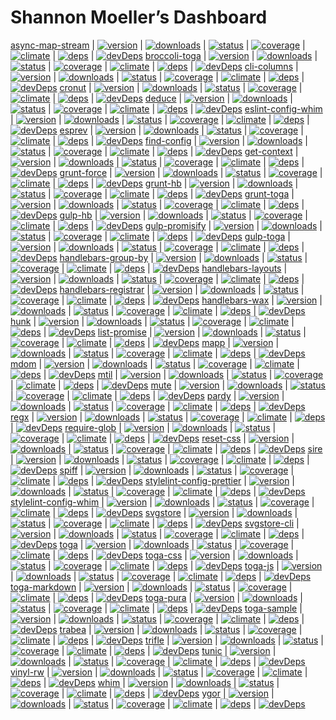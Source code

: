 ---
---

# Shannon Moeller’s Dashboard

[async-map-stream](https://github.com/shannonmoeller/async-map-stream) | [![version](https://img.shields.io/npm/v/async-map-stream.svg?style=flat-square)](https://npmjs.org/package/async-map-stream) | [![downloads](https://img.shields.io/npm/dm/async-map-stream.svg?style=flat-square)](https://npmjs.org/package/async-map-stream) | [![status](https://img.shields.io/travis/shannonmoeller/async-map-stream.svg?style=flat-square)](https://travis-ci.org/shannonmoeller/async-map-stream) | [![coverage](https://img.shields.io/coveralls/shannonmoeller/async-map-stream/master.svg?style=flat-square)](https://coveralls.io/r/shannonmoeller/async-map-stream) | [![climate](https://img.shields.io/codeclimate/github/shannonmoeller/async-map-stream.svg?style=flat-square)](https://codeclimate.com/github/shannonmoeller/async-map-stream) | [![deps](https://img.shields.io/david/shannonmoeller/async-map-stream.svg?style=flat-square)](https://david-dm.org/shannonmoeller/async-map-stream) | [![devDeps](https://img.shields.io/david/dev/shannonmoeller/async-map-stream.svg?style=flat-square)](https://david-dm.org/shannonmoeller/async-map-stream)
[broccoli-toga](https://github.com/togajs/broccoli-toga) | [![version](https://img.shields.io/npm/v/broccoli-toga.svg?style=flat-square)](https://npmjs.org/package/broccoli-toga) | [![downloads](https://img.shields.io/npm/dm/broccoli-toga.svg?style=flat-square)](https://npmjs.org/package/broccoli-toga) | [![status](https://img.shields.io/travis/togajs/broccoli-toga.svg?style=flat-square)](https://travis-ci.org/togajs/broccoli-toga) | [![coverage](https://img.shields.io/coveralls/togajs/broccoli-toga/master.svg?style=flat-square)](https://coveralls.io/r/togajs/broccoli-toga) | [![climate](https://img.shields.io/codeclimate/github/togajs/broccoli-toga.svg?style=flat-square)](https://codeclimate.com/github/togajs/broccoli-toga) | [![deps](https://img.shields.io/david/togajs/broccoli-toga.svg?style=flat-square)](https://david-dm.org/togajs/broccoli-toga) | [![devDeps](https://img.shields.io/david/dev/togajs/broccoli-toga.svg?style=flat-square)](https://david-dm.org/togajs/broccoli-toga)
[cli-columns](https://github.com/shannonmoeller/cli-columns) | [![version](https://img.shields.io/npm/v/cli-columns.svg?style=flat-square)](https://npmjs.org/package/cli-columns) | [![downloads](https://img.shields.io/npm/dm/cli-columns.svg?style=flat-square)](https://npmjs.org/package/cli-columns) | [![status](https://img.shields.io/travis/shannonmoeller/cli-columns.svg?style=flat-square)](https://travis-ci.org/shannonmoeller/cli-columns) | [![coverage](https://img.shields.io/coveralls/shannonmoeller/cli-columns/master.svg?style=flat-square)](https://coveralls.io/r/shannonmoeller/cli-columns) | [![climate](https://img.shields.io/codeclimate/github/shannonmoeller/cli-columns.svg?style=flat-square)](https://codeclimate.com/github/shannonmoeller/cli-columns) | [![deps](https://img.shields.io/david/shannonmoeller/cli-columns.svg?style=flat-square)](https://david-dm.org/shannonmoeller/cli-columns) | [![devDeps](https://img.shields.io/david/dev/shannonmoeller/cli-columns.svg?style=flat-square)](https://david-dm.org/shannonmoeller/cli-columns)
[cronut](https://github.com/shannonmoeller/cronut) | [![version](https://img.shields.io/npm/v/cronut.svg?style=flat-square)](https://npmjs.org/package/cronut) | [![downloads](https://img.shields.io/npm/dm/cronut.svg?style=flat-square)](https://npmjs.org/package/cronut) | [![status](https://img.shields.io/travis/shannonmoeller/cronut.svg?style=flat-square)](https://travis-ci.org/shannonmoeller/cronut) | [![coverage](https://img.shields.io/coveralls/shannonmoeller/cronut/master.svg?style=flat-square)](https://coveralls.io/r/shannonmoeller/cronut) | [![climate](https://img.shields.io/codeclimate/github/shannonmoeller/cronut.svg?style=flat-square)](https://codeclimate.com/github/shannonmoeller/cronut) | [![deps](https://img.shields.io/david/shannonmoeller/cronut.svg?style=flat-square)](https://david-dm.org/shannonmoeller/cronut) | [![devDeps](https://img.shields.io/david/dev/shannonmoeller/cronut.svg?style=flat-square)](https://david-dm.org/shannonmoeller/cronut)
[deduce](https://github.com/shannonmoeller/deduce) | [![version](https://img.shields.io/npm/v/deduce.svg?style=flat-square)](https://npmjs.org/package/deduce) | [![downloads](https://img.shields.io/npm/dm/deduce.svg?style=flat-square)](https://npmjs.org/package/deduce) | [![status](https://img.shields.io/travis/shannonmoeller/deduce.svg?style=flat-square)](https://travis-ci.org/shannonmoeller/deduce) | [![coverage](https://img.shields.io/coveralls/shannonmoeller/deduce/master.svg?style=flat-square)](https://coveralls.io/r/shannonmoeller/deduce) | [![climate](https://img.shields.io/codeclimate/github/shannonmoeller/deduce.svg?style=flat-square)](https://codeclimate.com/github/shannonmoeller/deduce) | [![deps](https://img.shields.io/david/shannonmoeller/deduce.svg?style=flat-square)](https://david-dm.org/shannonmoeller/deduce) | [![devDeps](https://img.shields.io/david/dev/shannonmoeller/deduce.svg?style=flat-square)](https://david-dm.org/shannonmoeller/deduce)
[eslint-config-whim](https://github.com/shannonmoeller/eslint-config-whim) | [![version](https://img.shields.io/npm/v/eslint-config-whim.svg?style=flat-square)](https://npmjs.org/package/eslint-config-whim) | [![downloads](https://img.shields.io/npm/dm/eslint-config-whim.svg?style=flat-square)](https://npmjs.org/package/eslint-config-whim) | [![status](https://img.shields.io/travis/shannonmoeller/eslint-config-whim.svg?style=flat-square)](https://travis-ci.org/shannonmoeller/eslint-config-whim) | [![coverage](https://img.shields.io/coveralls/shannonmoeller/eslint-config-whim/master.svg?style=flat-square)](https://coveralls.io/r/shannonmoeller/eslint-config-whim) | [![climate](https://img.shields.io/codeclimate/github/shannonmoeller/eslint-config-whim.svg?style=flat-square)](https://codeclimate.com/github/shannonmoeller/eslint-config-whim) | [![deps](https://img.shields.io/david/shannonmoeller/eslint-config-whim.svg?style=flat-square)](https://david-dm.org/shannonmoeller/eslint-config-whim) | [![devDeps](https://img.shields.io/david/dev/shannonmoeller/eslint-config-whim.svg?style=flat-square)](https://david-dm.org/shannonmoeller/eslint-config-whim)
[esprev](https://github.com/shannonmoeller/esprev) | [![version](https://img.shields.io/npm/v/esprev.svg?style=flat-square)](https://npmjs.org/package/esprev) | [![downloads](https://img.shields.io/npm/dm/esprev.svg?style=flat-square)](https://npmjs.org/package/esprev) | [![status](https://img.shields.io/travis/shannonmoeller/esprev.svg?style=flat-square)](https://travis-ci.org/shannonmoeller/esprev) | [![coverage](https://img.shields.io/coveralls/shannonmoeller/esprev/master.svg?style=flat-square)](https://coveralls.io/r/shannonmoeller/esprev) | [![climate](https://img.shields.io/codeclimate/github/shannonmoeller/esprev.svg?style=flat-square)](https://codeclimate.com/github/shannonmoeller/esprev) | [![deps](https://img.shields.io/david/shannonmoeller/esprev.svg?style=flat-square)](https://david-dm.org/shannonmoeller/esprev) | [![devDeps](https://img.shields.io/david/dev/shannonmoeller/esprev.svg?style=flat-square)](https://david-dm.org/shannonmoeller/esprev)
[find-config](https://github.com/shannonmoeller/find-config) | [![version](https://img.shields.io/npm/v/find-config.svg?style=flat-square)](https://npmjs.org/package/find-config) | [![downloads](https://img.shields.io/npm/dm/find-config.svg?style=flat-square)](https://npmjs.org/package/find-config) | [![status](https://img.shields.io/travis/shannonmoeller/find-config.svg?style=flat-square)](https://travis-ci.org/shannonmoeller/find-config) | [![coverage](https://img.shields.io/coveralls/shannonmoeller/find-config/master.svg?style=flat-square)](https://coveralls.io/r/shannonmoeller/find-config) | [![climate](https://img.shields.io/codeclimate/github/shannonmoeller/find-config.svg?style=flat-square)](https://codeclimate.com/github/shannonmoeller/find-config) | [![deps](https://img.shields.io/david/shannonmoeller/find-config.svg?style=flat-square)](https://david-dm.org/shannonmoeller/find-config) | [![devDeps](https://img.shields.io/david/dev/shannonmoeller/find-config.svg?style=flat-square)](https://david-dm.org/shannonmoeller/find-config)
[get-context](https://github.com/shannonmoeller/get-context) | [![version](https://img.shields.io/npm/v/get-context.svg?style=flat-square)](https://npmjs.org/package/get-context) | [![downloads](https://img.shields.io/npm/dm/get-context.svg?style=flat-square)](https://npmjs.org/package/get-context) | [![status](https://img.shields.io/travis/shannonmoeller/get-context.svg?style=flat-square)](https://travis-ci.org/shannonmoeller/get-context) | [![coverage](https://img.shields.io/coveralls/shannonmoeller/get-context/master.svg?style=flat-square)](https://coveralls.io/r/shannonmoeller/get-context) | [![climate](https://img.shields.io/codeclimate/github/shannonmoeller/get-context.svg?style=flat-square)](https://codeclimate.com/github/shannonmoeller/get-context) | [![deps](https://img.shields.io/david/shannonmoeller/get-context.svg?style=flat-square)](https://david-dm.org/shannonmoeller/get-context) | [![devDeps](https://img.shields.io/david/dev/shannonmoeller/get-context.svg?style=flat-square)](https://david-dm.org/shannonmoeller/get-context)
[grunt-force](https://github.com/shannonmoeller/grunt-force) | [![version](https://img.shields.io/npm/v/grunt-force.svg?style=flat-square)](https://npmjs.org/package/grunt-force) | [![downloads](https://img.shields.io/npm/dm/grunt-force.svg?style=flat-square)](https://npmjs.org/package/grunt-force) | [![status](https://img.shields.io/travis/shannonmoeller/grunt-force.svg?style=flat-square)](https://travis-ci.org/shannonmoeller/grunt-force) | [![coverage](https://img.shields.io/coveralls/shannonmoeller/grunt-force/master.svg?style=flat-square)](https://coveralls.io/r/shannonmoeller/grunt-force) | [![climate](https://img.shields.io/codeclimate/github/shannonmoeller/grunt-force.svg?style=flat-square)](https://codeclimate.com/github/shannonmoeller/grunt-force) | [![deps](https://img.shields.io/david/shannonmoeller/grunt-force.svg?style=flat-square)](https://david-dm.org/shannonmoeller/grunt-force) | [![devDeps](https://img.shields.io/david/dev/shannonmoeller/grunt-force.svg?style=flat-square)](https://david-dm.org/shannonmoeller/grunt-force)
[grunt-hb](https://github.com/shannonmoeller/grunt-hb) | [![version](https://img.shields.io/npm/v/grunt-hb.svg?style=flat-square)](https://npmjs.org/package/grunt-hb) | [![downloads](https://img.shields.io/npm/dm/grunt-hb.svg?style=flat-square)](https://npmjs.org/package/grunt-hb) | [![status](https://img.shields.io/travis/shannonmoeller/grunt-hb.svg?style=flat-square)](https://travis-ci.org/shannonmoeller/grunt-hb) | [![coverage](https://img.shields.io/coveralls/shannonmoeller/grunt-hb/master.svg?style=flat-square)](https://coveralls.io/r/shannonmoeller/grunt-hb) | [![climate](https://img.shields.io/codeclimate/github/shannonmoeller/grunt-hb.svg?style=flat-square)](https://codeclimate.com/github/shannonmoeller/grunt-hb) | [![deps](https://img.shields.io/david/shannonmoeller/grunt-hb.svg?style=flat-square)](https://david-dm.org/shannonmoeller/grunt-hb) | [![devDeps](https://img.shields.io/david/dev/shannonmoeller/grunt-hb.svg?style=flat-square)](https://david-dm.org/shannonmoeller/grunt-hb)
[grunt-toga](https://github.com/togajs/grunt-toga) | [![version](https://img.shields.io/npm/v/grunt-toga.svg?style=flat-square)](https://npmjs.org/package/grunt-toga) | [![downloads](https://img.shields.io/npm/dm/grunt-toga.svg?style=flat-square)](https://npmjs.org/package/grunt-toga) | [![status](https://img.shields.io/travis/togajs/grunt-toga.svg?style=flat-square)](https://travis-ci.org/togajs/grunt-toga) | [![coverage](https://img.shields.io/coveralls/togajs/grunt-toga/master.svg?style=flat-square)](https://coveralls.io/r/togajs/grunt-toga) | [![climate](https://img.shields.io/codeclimate/github/togajs/grunt-toga.svg?style=flat-square)](https://codeclimate.com/github/togajs/grunt-toga) | [![deps](https://img.shields.io/david/togajs/grunt-toga.svg?style=flat-square)](https://david-dm.org/togajs/grunt-toga) | [![devDeps](https://img.shields.io/david/dev/togajs/grunt-toga.svg?style=flat-square)](https://david-dm.org/togajs/grunt-toga)
[gulp-hb](https://github.com/shannonmoeller/gulp-hb) | [![version](https://img.shields.io/npm/v/gulp-hb.svg?style=flat-square)](https://npmjs.org/package/gulp-hb) | [![downloads](https://img.shields.io/npm/dm/gulp-hb.svg?style=flat-square)](https://npmjs.org/package/gulp-hb) | [![status](https://img.shields.io/travis/shannonmoeller/gulp-hb.svg?style=flat-square)](https://travis-ci.org/shannonmoeller/gulp-hb) | [![coverage](https://img.shields.io/coveralls/shannonmoeller/gulp-hb/master.svg?style=flat-square)](https://coveralls.io/r/shannonmoeller/gulp-hb) | [![climate](https://img.shields.io/codeclimate/github/shannonmoeller/gulp-hb.svg?style=flat-square)](https://codeclimate.com/github/shannonmoeller/gulp-hb) | [![deps](https://img.shields.io/david/shannonmoeller/gulp-hb.svg?style=flat-square)](https://david-dm.org/shannonmoeller/gulp-hb) | [![devDeps](https://img.shields.io/david/dev/shannonmoeller/gulp-hb.svg?style=flat-square)](https://david-dm.org/shannonmoeller/gulp-hb)
[gulp-promisify](https://github.com/shannonmoeller/gulp-promisify) | [![version](https://img.shields.io/npm/v/gulp-promisify.svg?style=flat-square)](https://npmjs.org/package/gulp-promisify) | [![downloads](https://img.shields.io/npm/dm/gulp-promisify.svg?style=flat-square)](https://npmjs.org/package/gulp-promisify) | [![status](https://img.shields.io/travis/shannonmoeller/gulp-promisify.svg?style=flat-square)](https://travis-ci.org/shannonmoeller/gulp-promisify) | [![coverage](https://img.shields.io/coveralls/shannonmoeller/gulp-promisify/master.svg?style=flat-square)](https://coveralls.io/r/shannonmoeller/gulp-promisify) | [![climate](https://img.shields.io/codeclimate/github/shannonmoeller/gulp-promisify.svg?style=flat-square)](https://codeclimate.com/github/shannonmoeller/gulp-promisify) | [![deps](https://img.shields.io/david/shannonmoeller/gulp-promisify.svg?style=flat-square)](https://david-dm.org/shannonmoeller/gulp-promisify) | [![devDeps](https://img.shields.io/david/dev/shannonmoeller/gulp-promisify.svg?style=flat-square)](https://david-dm.org/shannonmoeller/gulp-promisify)
[gulp-toga](https://github.com/togajs/gulp-toga) | [![version](https://img.shields.io/npm/v/gulp-toga.svg?style=flat-square)](https://npmjs.org/package/gulp-toga) | [![downloads](https://img.shields.io/npm/dm/gulp-toga.svg?style=flat-square)](https://npmjs.org/package/gulp-toga) | [![status](https://img.shields.io/travis/togajs/gulp-toga.svg?style=flat-square)](https://travis-ci.org/togajs/gulp-toga) | [![coverage](https://img.shields.io/coveralls/togajs/gulp-toga/master.svg?style=flat-square)](https://coveralls.io/r/togajs/gulp-toga) | [![climate](https://img.shields.io/codeclimate/github/togajs/gulp-toga.svg?style=flat-square)](https://codeclimate.com/github/togajs/gulp-toga) | [![deps](https://img.shields.io/david/togajs/gulp-toga.svg?style=flat-square)](https://david-dm.org/togajs/gulp-toga) | [![devDeps](https://img.shields.io/david/dev/togajs/gulp-toga.svg?style=flat-square)](https://david-dm.org/togajs/gulp-toga)
[handlebars-group-by](https://github.com/shannonmoeller/handlebars-group-by) | [![version](https://img.shields.io/npm/v/handlebars-group-by.svg?style=flat-square)](https://npmjs.org/package/handlebars-group-by) | [![downloads](https://img.shields.io/npm/dm/handlebars-group-by.svg?style=flat-square)](https://npmjs.org/package/handlebars-group-by) | [![status](https://img.shields.io/travis/shannonmoeller/handlebars-group-by.svg?style=flat-square)](https://travis-ci.org/shannonmoeller/handlebars-group-by) | [![coverage](https://img.shields.io/coveralls/shannonmoeller/handlebars-group-by/master.svg?style=flat-square)](https://coveralls.io/r/shannonmoeller/handlebars-group-by) | [![climate](https://img.shields.io/codeclimate/github/shannonmoeller/handlebars-group-by.svg?style=flat-square)](https://codeclimate.com/github/shannonmoeller/handlebars-group-by) | [![deps](https://img.shields.io/david/shannonmoeller/handlebars-group-by.svg?style=flat-square)](https://david-dm.org/shannonmoeller/handlebars-group-by) | [![devDeps](https://img.shields.io/david/dev/shannonmoeller/handlebars-group-by.svg?style=flat-square)](https://david-dm.org/shannonmoeller/handlebars-group-by)
[handlebars-layouts](https://github.com/shannonmoeller/handlebars-layouts) | [![version](https://img.shields.io/npm/v/handlebars-layouts.svg?style=flat-square)](https://npmjs.org/package/handlebars-layouts) | [![downloads](https://img.shields.io/npm/dm/handlebars-layouts.svg?style=flat-square)](https://npmjs.org/package/handlebars-layouts) | [![status](https://img.shields.io/travis/shannonmoeller/handlebars-layouts.svg?style=flat-square)](https://travis-ci.org/shannonmoeller/handlebars-layouts) | [![coverage](https://img.shields.io/coveralls/shannonmoeller/handlebars-layouts/master.svg?style=flat-square)](https://coveralls.io/r/shannonmoeller/handlebars-layouts) | [![climate](https://img.shields.io/codeclimate/github/shannonmoeller/handlebars-layouts.svg?style=flat-square)](https://codeclimate.com/github/shannonmoeller/handlebars-layouts) | [![deps](https://img.shields.io/david/shannonmoeller/handlebars-layouts.svg?style=flat-square)](https://david-dm.org/shannonmoeller/handlebars-layouts) | [![devDeps](https://img.shields.io/david/dev/shannonmoeller/handlebars-layouts.svg?style=flat-square)](https://david-dm.org/shannonmoeller/handlebars-layouts)
[handlebars-registrar](https://github.com/shannonmoeller/handlebars-registrar) | [![version](https://img.shields.io/npm/v/handlebars-registrar.svg?style=flat-square)](https://npmjs.org/package/handlebars-registrar) | [![downloads](https://img.shields.io/npm/dm/handlebars-registrar.svg?style=flat-square)](https://npmjs.org/package/handlebars-registrar) | [![status](https://img.shields.io/travis/shannonmoeller/handlebars-registrar.svg?style=flat-square)](https://travis-ci.org/shannonmoeller/handlebars-registrar) | [![coverage](https://img.shields.io/coveralls/shannonmoeller/handlebars-registrar/master.svg?style=flat-square)](https://coveralls.io/r/shannonmoeller/handlebars-registrar) | [![climate](https://img.shields.io/codeclimate/github/shannonmoeller/handlebars-registrar.svg?style=flat-square)](https://codeclimate.com/github/shannonmoeller/handlebars-registrar) | [![deps](https://img.shields.io/david/shannonmoeller/handlebars-registrar.svg?style=flat-square)](https://david-dm.org/shannonmoeller/handlebars-registrar) | [![devDeps](https://img.shields.io/david/dev/shannonmoeller/handlebars-registrar.svg?style=flat-square)](https://david-dm.org/shannonmoeller/handlebars-registrar)
[handlebars-wax](https://github.com/shannonmoeller/handlebars-wax) | [![version](https://img.shields.io/npm/v/handlebars-wax.svg?style=flat-square)](https://npmjs.org/package/handlebars-wax) | [![downloads](https://img.shields.io/npm/dm/handlebars-wax.svg?style=flat-square)](https://npmjs.org/package/handlebars-wax) | [![status](https://img.shields.io/travis/shannonmoeller/handlebars-wax.svg?style=flat-square)](https://travis-ci.org/shannonmoeller/handlebars-wax) | [![coverage](https://img.shields.io/coveralls/shannonmoeller/handlebars-wax/master.svg?style=flat-square)](https://coveralls.io/r/shannonmoeller/handlebars-wax) | [![climate](https://img.shields.io/codeclimate/github/shannonmoeller/handlebars-wax.svg?style=flat-square)](https://codeclimate.com/github/shannonmoeller/handlebars-wax) | [![deps](https://img.shields.io/david/shannonmoeller/handlebars-wax.svg?style=flat-square)](https://david-dm.org/shannonmoeller/handlebars-wax) | [![devDeps](https://img.shields.io/david/dev/shannonmoeller/handlebars-wax.svg?style=flat-square)](https://david-dm.org/shannonmoeller/handlebars-wax)
[hunk](https://github.com/shannonmoeller/hunk) | [![version](https://img.shields.io/npm/v/hunk.svg?style=flat-square)](https://npmjs.org/package/hunk) | [![downloads](https://img.shields.io/npm/dm/hunk.svg?style=flat-square)](https://npmjs.org/package/hunk) | [![status](https://img.shields.io/travis/shannonmoeller/hunk.svg?style=flat-square)](https://travis-ci.org/shannonmoeller/hunk) | [![coverage](https://img.shields.io/coveralls/shannonmoeller/hunk/master.svg?style=flat-square)](https://coveralls.io/r/shannonmoeller/hunk) | [![climate](https://img.shields.io/codeclimate/github/shannonmoeller/hunk.svg?style=flat-square)](https://codeclimate.com/github/shannonmoeller/hunk) | [![deps](https://img.shields.io/david/shannonmoeller/hunk.svg?style=flat-square)](https://david-dm.org/shannonmoeller/hunk) | [![devDeps](https://img.shields.io/david/dev/shannonmoeller/hunk.svg?style=flat-square)](https://david-dm.org/shannonmoeller/hunk)
[list-promise](https://github.com/shannonmoeller/list-promise) | [![version](https://img.shields.io/npm/v/list-promise.svg?style=flat-square)](https://npmjs.org/package/list-promise) | [![downloads](https://img.shields.io/npm/dm/list-promise.svg?style=flat-square)](https://npmjs.org/package/list-promise) | [![status](https://img.shields.io/travis/shannonmoeller/list-promise.svg?style=flat-square)](https://travis-ci.org/shannonmoeller/list-promise) | [![coverage](https://img.shields.io/coveralls/shannonmoeller/list-promise/master.svg?style=flat-square)](https://coveralls.io/r/shannonmoeller/list-promise) | [![climate](https://img.shields.io/codeclimate/github/shannonmoeller/list-promise.svg?style=flat-square)](https://codeclimate.com/github/shannonmoeller/list-promise) | [![deps](https://img.shields.io/david/shannonmoeller/list-promise.svg?style=flat-square)](https://david-dm.org/shannonmoeller/list-promise) | [![devDeps](https://img.shields.io/david/dev/shannonmoeller/list-promise.svg?style=flat-square)](https://david-dm.org/shannonmoeller/list-promise)
[mapp](https://github.com/militiajs/mapp) | [![version](https://img.shields.io/npm/v/mapp.svg?style=flat-square)](https://npmjs.org/package/mapp) | [![downloads](https://img.shields.io/npm/dm/mapp.svg?style=flat-square)](https://npmjs.org/package/mapp) | [![status](https://img.shields.io/travis/militiajs/mapp.svg?style=flat-square)](https://travis-ci.org/militiajs/mapp) | [![coverage](https://img.shields.io/coveralls/militiajs/mapp/master.svg?style=flat-square)](https://coveralls.io/r/militiajs/mapp) | [![climate](https://img.shields.io/codeclimate/github/militiajs/mapp.svg?style=flat-square)](https://codeclimate.com/github/militiajs/mapp) | [![deps](https://img.shields.io/david/militiajs/mapp.svg?style=flat-square)](https://david-dm.org/militiajs/mapp) | [![devDeps](https://img.shields.io/david/dev/militiajs/mapp.svg?style=flat-square)](https://david-dm.org/militiajs/mapp)
[mdom](https://github.com/militiajs/mdom) | [![version](https://img.shields.io/npm/v/mdom.svg?style=flat-square)](https://npmjs.org/package/mdom) | [![downloads](https://img.shields.io/npm/dm/mdom.svg?style=flat-square)](https://npmjs.org/package/mdom) | [![status](https://img.shields.io/travis/militiajs/mdom.svg?style=flat-square)](https://travis-ci.org/militiajs/mdom) | [![coverage](https://img.shields.io/coveralls/militiajs/mdom/master.svg?style=flat-square)](https://coveralls.io/r/militiajs/mdom) | [![climate](https://img.shields.io/codeclimate/github/militiajs/mdom.svg?style=flat-square)](https://codeclimate.com/github/militiajs/mdom) | [![deps](https://img.shields.io/david/militiajs/mdom.svg?style=flat-square)](https://david-dm.org/militiajs/mdom) | [![devDeps](https://img.shields.io/david/dev/militiajs/mdom.svg?style=flat-square)](https://david-dm.org/militiajs/mdom)
[mtil](https://github.com/militiajs/mtil) | [![version](https://img.shields.io/npm/v/mtil.svg?style=flat-square)](https://npmjs.org/package/mtil) | [![downloads](https://img.shields.io/npm/dm/mtil.svg?style=flat-square)](https://npmjs.org/package/mtil) | [![status](https://img.shields.io/travis/militiajs/mtil.svg?style=flat-square)](https://travis-ci.org/militiajs/mtil) | [![coverage](https://img.shields.io/coveralls/militiajs/mtil/master.svg?style=flat-square)](https://coveralls.io/r/militiajs/mtil) | [![climate](https://img.shields.io/codeclimate/github/militiajs/mtil.svg?style=flat-square)](https://codeclimate.com/github/militiajs/mtil) | [![deps](https://img.shields.io/david/militiajs/mtil.svg?style=flat-square)](https://david-dm.org/militiajs/mtil) | [![devDeps](https://img.shields.io/david/dev/militiajs/mtil.svg?style=flat-square)](https://david-dm.org/militiajs/mtil)
[mute](https://github.com/shannonmoeller/mute) | [![version](https://img.shields.io/npm/v/mute.svg?style=flat-square)](https://npmjs.org/package/mute) | [![downloads](https://img.shields.io/npm/dm/mute.svg?style=flat-square)](https://npmjs.org/package/mute) | [![status](https://img.shields.io/travis/shannonmoeller/mute.svg?style=flat-square)](https://travis-ci.org/shannonmoeller/mute) | [![coverage](https://img.shields.io/coveralls/shannonmoeller/mute/master.svg?style=flat-square)](https://coveralls.io/r/shannonmoeller/mute) | [![climate](https://img.shields.io/codeclimate/github/shannonmoeller/mute.svg?style=flat-square)](https://codeclimate.com/github/shannonmoeller/mute) | [![deps](https://img.shields.io/david/shannonmoeller/mute.svg?style=flat-square)](https://david-dm.org/shannonmoeller/mute) | [![devDeps](https://img.shields.io/david/dev/shannonmoeller/mute.svg?style=flat-square)](https://david-dm.org/shannonmoeller/mute)
[pardy](https://github.com/shannonmoeller/pardy) | [![version](https://img.shields.io/npm/v/pardy.svg?style=flat-square)](https://npmjs.org/package/pardy) | [![downloads](https://img.shields.io/npm/dm/pardy.svg?style=flat-square)](https://npmjs.org/package/pardy) | [![status](https://img.shields.io/travis/shannonmoeller/pardy.svg?style=flat-square)](https://travis-ci.org/shannonmoeller/pardy) | [![coverage](https://img.shields.io/coveralls/shannonmoeller/pardy/master.svg?style=flat-square)](https://coveralls.io/r/shannonmoeller/pardy) | [![climate](https://img.shields.io/codeclimate/github/shannonmoeller/pardy.svg?style=flat-square)](https://codeclimate.com/github/shannonmoeller/pardy) | [![deps](https://img.shields.io/david/shannonmoeller/pardy.svg?style=flat-square)](https://david-dm.org/shannonmoeller/pardy) | [![devDeps](https://img.shields.io/david/dev/shannonmoeller/pardy.svg?style=flat-square)](https://david-dm.org/shannonmoeller/pardy)
[regx](https://github.com/shannonmoeller/regx) | [![version](https://img.shields.io/npm/v/regx.svg?style=flat-square)](https://npmjs.org/package/regx) | [![downloads](https://img.shields.io/npm/dm/regx.svg?style=flat-square)](https://npmjs.org/package/regx) | [![status](https://img.shields.io/travis/shannonmoeller/regx.svg?style=flat-square)](https://travis-ci.org/shannonmoeller/regx) | [![coverage](https://img.shields.io/coveralls/shannonmoeller/regx/master.svg?style=flat-square)](https://coveralls.io/r/shannonmoeller/regx) | [![climate](https://img.shields.io/codeclimate/github/shannonmoeller/regx.svg?style=flat-square)](https://codeclimate.com/github/shannonmoeller/regx) | [![deps](https://img.shields.io/david/shannonmoeller/regx.svg?style=flat-square)](https://david-dm.org/shannonmoeller/regx) | [![devDeps](https://img.shields.io/david/dev/shannonmoeller/regx.svg?style=flat-square)](https://david-dm.org/shannonmoeller/regx)
[require-glob](https://github.com/shannonmoeller/require-glob) | [![version](https://img.shields.io/npm/v/require-glob.svg?style=flat-square)](https://npmjs.org/package/require-glob) | [![downloads](https://img.shields.io/npm/dm/require-glob.svg?style=flat-square)](https://npmjs.org/package/require-glob) | [![status](https://img.shields.io/travis/shannonmoeller/require-glob.svg?style=flat-square)](https://travis-ci.org/shannonmoeller/require-glob) | [![coverage](https://img.shields.io/coveralls/shannonmoeller/require-glob/master.svg?style=flat-square)](https://coveralls.io/r/shannonmoeller/require-glob) | [![climate](https://img.shields.io/codeclimate/github/shannonmoeller/require-glob.svg?style=flat-square)](https://codeclimate.com/github/shannonmoeller/require-glob) | [![deps](https://img.shields.io/david/shannonmoeller/require-glob.svg?style=flat-square)](https://david-dm.org/shannonmoeller/require-glob) | [![devDeps](https://img.shields.io/david/dev/shannonmoeller/require-glob.svg?style=flat-square)](https://david-dm.org/shannonmoeller/require-glob)
[reset-css](https://github.com/shannonmoeller/reset-css) | [![version](https://img.shields.io/npm/v/reset-css.svg?style=flat-square)](https://npmjs.org/package/reset-css) | [![downloads](https://img.shields.io/npm/dm/reset-css.svg?style=flat-square)](https://npmjs.org/package/reset-css) | [![status](https://img.shields.io/travis/shannonmoeller/reset-css.svg?style=flat-square)](https://travis-ci.org/shannonmoeller/reset-css) | [![coverage](https://img.shields.io/coveralls/shannonmoeller/reset-css/master.svg?style=flat-square)](https://coveralls.io/r/shannonmoeller/reset-css) | [![climate](https://img.shields.io/codeclimate/github/shannonmoeller/reset-css.svg?style=flat-square)](https://codeclimate.com/github/shannonmoeller/reset-css) | [![deps](https://img.shields.io/david/shannonmoeller/reset-css.svg?style=flat-square)](https://david-dm.org/shannonmoeller/reset-css) | [![devDeps](https://img.shields.io/david/dev/shannonmoeller/reset-css.svg?style=flat-square)](https://david-dm.org/shannonmoeller/reset-css)
[sire](https://github.com/shannonmoeller/sire) | [![version](https://img.shields.io/npm/v/sire.svg?style=flat-square)](https://npmjs.org/package/sire) | [![downloads](https://img.shields.io/npm/dm/sire.svg?style=flat-square)](https://npmjs.org/package/sire) | [![status](https://img.shields.io/travis/shannonmoeller/sire.svg?style=flat-square)](https://travis-ci.org/shannonmoeller/sire) | [![coverage](https://img.shields.io/coveralls/shannonmoeller/sire/master.svg?style=flat-square)](https://coveralls.io/r/shannonmoeller/sire) | [![climate](https://img.shields.io/codeclimate/github/shannonmoeller/sire.svg?style=flat-square)](https://codeclimate.com/github/shannonmoeller/sire) | [![deps](https://img.shields.io/david/shannonmoeller/sire.svg?style=flat-square)](https://david-dm.org/shannonmoeller/sire) | [![devDeps](https://img.shields.io/david/dev/shannonmoeller/sire.svg?style=flat-square)](https://david-dm.org/shannonmoeller/sire)
[spiff](https://github.com/shannonmoeller/spiff) | [![version](https://img.shields.io/npm/v/spiff.svg?style=flat-square)](https://npmjs.org/package/spiff) | [![downloads](https://img.shields.io/npm/dm/spiff.svg?style=flat-square)](https://npmjs.org/package/spiff) | [![status](https://img.shields.io/travis/shannonmoeller/spiff.svg?style=flat-square)](https://travis-ci.org/shannonmoeller/spiff) | [![coverage](https://img.shields.io/coveralls/shannonmoeller/spiff/master.svg?style=flat-square)](https://coveralls.io/r/shannonmoeller/spiff) | [![climate](https://img.shields.io/codeclimate/github/shannonmoeller/spiff.svg?style=flat-square)](https://codeclimate.com/github/shannonmoeller/spiff) | [![deps](https://img.shields.io/david/shannonmoeller/spiff.svg?style=flat-square)](https://david-dm.org/shannonmoeller/spiff) | [![devDeps](https://img.shields.io/david/dev/shannonmoeller/spiff.svg?style=flat-square)](https://david-dm.org/shannonmoeller/spiff)
[stylelint-config-prettier](https://github.com/shannonmoeller/stylelint-config-prettier) | [![version](https://img.shields.io/npm/v/stylelint-config-prettier.svg?style=flat-square)](https://npmjs.org/package/stylelint-config-prettier) | [![downloads](https://img.shields.io/npm/dm/stylelint-config-prettier.svg?style=flat-square)](https://npmjs.org/package/stylelint-config-prettier) | [![status](https://img.shields.io/travis/shannonmoeller/stylelint-config-prettier.svg?style=flat-square)](https://travis-ci.org/shannonmoeller/stylelint-config-prettier) | [![coverage](https://img.shields.io/coveralls/shannonmoeller/stylelint-config-prettier/master.svg?style=flat-square)](https://coveralls.io/r/shannonmoeller/stylelint-config-prettier) | [![climate](https://img.shields.io/codeclimate/github/shannonmoeller/stylelint-config-prettier.svg?style=flat-square)](https://codeclimate.com/github/shannonmoeller/stylelint-config-prettier) | [![deps](https://img.shields.io/david/shannonmoeller/stylelint-config-prettier.svg?style=flat-square)](https://david-dm.org/shannonmoeller/stylelint-config-prettier) | [![devDeps](https://img.shields.io/david/dev/shannonmoeller/stylelint-config-prettier.svg?style=flat-square)](https://david-dm.org/shannonmoeller/stylelint-config-prettier)
[stylelint-config-whim](https://github.com/shannonmoeller/stylelint-config-whim) | [![version](https://img.shields.io/npm/v/stylelint-config-whim.svg?style=flat-square)](https://npmjs.org/package/stylelint-config-whim) | [![downloads](https://img.shields.io/npm/dm/stylelint-config-whim.svg?style=flat-square)](https://npmjs.org/package/stylelint-config-whim) | [![status](https://img.shields.io/travis/shannonmoeller/stylelint-config-whim.svg?style=flat-square)](https://travis-ci.org/shannonmoeller/stylelint-config-whim) | [![coverage](https://img.shields.io/coveralls/shannonmoeller/stylelint-config-whim/master.svg?style=flat-square)](https://coveralls.io/r/shannonmoeller/stylelint-config-whim) | [![climate](https://img.shields.io/codeclimate/github/shannonmoeller/stylelint-config-whim.svg?style=flat-square)](https://codeclimate.com/github/shannonmoeller/stylelint-config-whim) | [![deps](https://img.shields.io/david/shannonmoeller/stylelint-config-whim.svg?style=flat-square)](https://david-dm.org/shannonmoeller/stylelint-config-whim) | [![devDeps](https://img.shields.io/david/dev/shannonmoeller/stylelint-config-whim.svg?style=flat-square)](https://david-dm.org/shannonmoeller/stylelint-config-whim)
[svgstore](https://github.com/svgstore/svgstore) | [![version](https://img.shields.io/npm/v/svgstore.svg?style=flat-square)](https://npmjs.org/package/svgstore) | [![downloads](https://img.shields.io/npm/dm/svgstore.svg?style=flat-square)](https://npmjs.org/package/svgstore) | [![status](https://img.shields.io/travis/svgstore/svgstore.svg?style=flat-square)](https://travis-ci.org/svgstore/svgstore) | [![coverage](https://img.shields.io/coveralls/svgstore/svgstore/master.svg?style=flat-square)](https://coveralls.io/r/svgstore/svgstore) | [![climate](https://img.shields.io/codeclimate/github/svgstore/svgstore.svg?style=flat-square)](https://codeclimate.com/github/svgstore/svgstore) | [![deps](https://img.shields.io/david/svgstore/svgstore.svg?style=flat-square)](https://david-dm.org/svgstore/svgstore) | [![devDeps](https://img.shields.io/david/dev/svgstore/svgstore.svg?style=flat-square)](https://david-dm.org/svgstore/svgstore)
[svgstore-cli](https://github.com/svgstore/svgstore-cli) | [![version](https://img.shields.io/npm/v/svgstore-cli.svg?style=flat-square)](https://npmjs.org/package/svgstore-cli) | [![downloads](https://img.shields.io/npm/dm/svgstore-cli.svg?style=flat-square)](https://npmjs.org/package/svgstore-cli) | [![status](https://img.shields.io/travis/svgstore/svgstore-cli.svg?style=flat-square)](https://travis-ci.org/svgstore/svgstore-cli) | [![coverage](https://img.shields.io/coveralls/svgstore/svgstore-cli/master.svg?style=flat-square)](https://coveralls.io/r/svgstore/svgstore-cli) | [![climate](https://img.shields.io/codeclimate/github/svgstore/svgstore-cli.svg?style=flat-square)](https://codeclimate.com/github/svgstore/svgstore-cli) | [![deps](https://img.shields.io/david/svgstore/svgstore-cli.svg?style=flat-square)](https://david-dm.org/svgstore/svgstore-cli) | [![devDeps](https://img.shields.io/david/dev/svgstore/svgstore-cli.svg?style=flat-square)](https://david-dm.org/svgstore/svgstore-cli)
[toga](https://github.com/togajs/toga) | [![version](https://img.shields.io/npm/v/toga.svg?style=flat-square)](https://npmjs.org/package/toga) | [![downloads](https://img.shields.io/npm/dm/toga.svg?style=flat-square)](https://npmjs.org/package/toga) | [![status](https://img.shields.io/travis/togajs/toga.svg?style=flat-square)](https://travis-ci.org/togajs/toga) | [![coverage](https://img.shields.io/coveralls/togajs/toga/master.svg?style=flat-square)](https://coveralls.io/r/togajs/toga) | [![climate](https://img.shields.io/codeclimate/github/togajs/toga.svg?style=flat-square)](https://codeclimate.com/github/togajs/toga) | [![deps](https://img.shields.io/david/togajs/toga.svg?style=flat-square)](https://david-dm.org/togajs/toga) | [![devDeps](https://img.shields.io/david/dev/togajs/toga.svg?style=flat-square)](https://david-dm.org/togajs/toga)
[toga-css](https://github.com/togajs/toga-css) | [![version](https://img.shields.io/npm/v/toga-css.svg?style=flat-square)](https://npmjs.org/package/toga-css) | [![downloads](https://img.shields.io/npm/dm/toga-css.svg?style=flat-square)](https://npmjs.org/package/toga-css) | [![status](https://img.shields.io/travis/togajs/toga-css.svg?style=flat-square)](https://travis-ci.org/togajs/toga-css) | [![coverage](https://img.shields.io/coveralls/togajs/toga-css/master.svg?style=flat-square)](https://coveralls.io/r/togajs/toga-css) | [![climate](https://img.shields.io/codeclimate/github/togajs/toga-css.svg?style=flat-square)](https://codeclimate.com/github/togajs/toga-css) | [![deps](https://img.shields.io/david/togajs/toga-css.svg?style=flat-square)](https://david-dm.org/togajs/toga-css) | [![devDeps](https://img.shields.io/david/dev/togajs/toga-css.svg?style=flat-square)](https://david-dm.org/togajs/toga-css)
[toga-js](https://github.com/togajs/toga-js) | [![version](https://img.shields.io/npm/v/toga-js.svg?style=flat-square)](https://npmjs.org/package/toga-js) | [![downloads](https://img.shields.io/npm/dm/toga-js.svg?style=flat-square)](https://npmjs.org/package/toga-js) | [![status](https://img.shields.io/travis/togajs/toga-js.svg?style=flat-square)](https://travis-ci.org/togajs/toga-js) | [![coverage](https://img.shields.io/coveralls/togajs/toga-js/master.svg?style=flat-square)](https://coveralls.io/r/togajs/toga-js) | [![climate](https://img.shields.io/codeclimate/github/togajs/toga-js.svg?style=flat-square)](https://codeclimate.com/github/togajs/toga-js) | [![deps](https://img.shields.io/david/togajs/toga-js.svg?style=flat-square)](https://david-dm.org/togajs/toga-js) | [![devDeps](https://img.shields.io/david/dev/togajs/toga-js.svg?style=flat-square)](https://david-dm.org/togajs/toga-js)
[toga-markdown](https://github.com/togajs/toga-markdown) | [![version](https://img.shields.io/npm/v/toga-markdown.svg?style=flat-square)](https://npmjs.org/package/toga-markdown) | [![downloads](https://img.shields.io/npm/dm/toga-markdown.svg?style=flat-square)](https://npmjs.org/package/toga-markdown) | [![status](https://img.shields.io/travis/togajs/toga-markdown.svg?style=flat-square)](https://travis-ci.org/togajs/toga-markdown) | [![coverage](https://img.shields.io/coveralls/togajs/toga-markdown/master.svg?style=flat-square)](https://coveralls.io/r/togajs/toga-markdown) | [![climate](https://img.shields.io/codeclimate/github/togajs/toga-markdown.svg?style=flat-square)](https://codeclimate.com/github/togajs/toga-markdown) | [![deps](https://img.shields.io/david/togajs/toga-markdown.svg?style=flat-square)](https://david-dm.org/togajs/toga-markdown) | [![devDeps](https://img.shields.io/david/dev/togajs/toga-markdown.svg?style=flat-square)](https://david-dm.org/togajs/toga-markdown)
[toga-pura](https://github.com/togajs/toga-pura) | [![version](https://img.shields.io/npm/v/toga-pura.svg?style=flat-square)](https://npmjs.org/package/toga-pura) | [![downloads](https://img.shields.io/npm/dm/toga-pura.svg?style=flat-square)](https://npmjs.org/package/toga-pura) | [![status](https://img.shields.io/travis/togajs/toga-pura.svg?style=flat-square)](https://travis-ci.org/togajs/toga-pura) | [![coverage](https://img.shields.io/coveralls/togajs/toga-pura/master.svg?style=flat-square)](https://coveralls.io/r/togajs/toga-pura) | [![climate](https://img.shields.io/codeclimate/github/togajs/toga-pura.svg?style=flat-square)](https://codeclimate.com/github/togajs/toga-pura) | [![deps](https://img.shields.io/david/togajs/toga-pura.svg?style=flat-square)](https://david-dm.org/togajs/toga-pura) | [![devDeps](https://img.shields.io/david/dev/togajs/toga-pura.svg?style=flat-square)](https://david-dm.org/togajs/toga-pura)
[toga-sample](https://github.com/togajs/toga-sample) | [![version](https://img.shields.io/npm/v/toga-sample.svg?style=flat-square)](https://npmjs.org/package/toga-sample) | [![downloads](https://img.shields.io/npm/dm/toga-sample.svg?style=flat-square)](https://npmjs.org/package/toga-sample) | [![status](https://img.shields.io/travis/togajs/toga-sample.svg?style=flat-square)](https://travis-ci.org/togajs/toga-sample) | [![coverage](https://img.shields.io/coveralls/togajs/toga-sample/master.svg?style=flat-square)](https://coveralls.io/r/togajs/toga-sample) | [![climate](https://img.shields.io/codeclimate/github/togajs/toga-sample.svg?style=flat-square)](https://codeclimate.com/github/togajs/toga-sample) | [![deps](https://img.shields.io/david/togajs/toga-sample.svg?style=flat-square)](https://david-dm.org/togajs/toga-sample) | [![devDeps](https://img.shields.io/david/dev/togajs/toga-sample.svg?style=flat-square)](https://david-dm.org/togajs/toga-sample)
[trabea](https://github.com/togajs/trabea) | [![version](https://img.shields.io/npm/v/trabea.svg?style=flat-square)](https://npmjs.org/package/trabea) | [![downloads](https://img.shields.io/npm/dm/trabea.svg?style=flat-square)](https://npmjs.org/package/trabea) | [![status](https://img.shields.io/travis/togajs/trabea.svg?style=flat-square)](https://travis-ci.org/togajs/trabea) | [![coverage](https://img.shields.io/coveralls/togajs/trabea/master.svg?style=flat-square)](https://coveralls.io/r/togajs/trabea) | [![climate](https://img.shields.io/codeclimate/github/togajs/trabea.svg?style=flat-square)](https://codeclimate.com/github/togajs/trabea) | [![deps](https://img.shields.io/david/togajs/trabea.svg?style=flat-square)](https://david-dm.org/togajs/trabea) | [![devDeps](https://img.shields.io/david/dev/togajs/trabea.svg?style=flat-square)](https://david-dm.org/togajs/trabea)
[trifle](https://github.com/togajs/trifle) | [![version](https://img.shields.io/npm/v/trifle.svg?style=flat-square)](https://npmjs.org/package/trifle) | [![downloads](https://img.shields.io/npm/dm/trifle.svg?style=flat-square)](https://npmjs.org/package/trifle) | [![status](https://img.shields.io/travis/togajs/trifle.svg?style=flat-square)](https://travis-ci.org/togajs/trifle) | [![coverage](https://img.shields.io/coveralls/togajs/trifle/master.svg?style=flat-square)](https://coveralls.io/r/togajs/trifle) | [![climate](https://img.shields.io/codeclimate/github/togajs/trifle.svg?style=flat-square)](https://codeclimate.com/github/togajs/trifle) | [![deps](https://img.shields.io/david/togajs/trifle.svg?style=flat-square)](https://david-dm.org/togajs/trifle) | [![devDeps](https://img.shields.io/david/dev/togajs/trifle.svg?style=flat-square)](https://david-dm.org/togajs/trifle)
[tunic](https://github.com/togajs/tunic) | [![version](https://img.shields.io/npm/v/tunic.svg?style=flat-square)](https://npmjs.org/package/tunic) | [![downloads](https://img.shields.io/npm/dm/tunic.svg?style=flat-square)](https://npmjs.org/package/tunic) | [![status](https://img.shields.io/travis/togajs/tunic.svg?style=flat-square)](https://travis-ci.org/togajs/tunic) | [![coverage](https://img.shields.io/coveralls/togajs/tunic/master.svg?style=flat-square)](https://coveralls.io/r/togajs/tunic) | [![climate](https://img.shields.io/codeclimate/github/togajs/tunic.svg?style=flat-square)](https://codeclimate.com/github/togajs/tunic) | [![deps](https://img.shields.io/david/togajs/tunic.svg?style=flat-square)](https://david-dm.org/togajs/tunic) | [![devDeps](https://img.shields.io/david/dev/togajs/tunic.svg?style=flat-square)](https://david-dm.org/togajs/tunic)
[vinyl-rw](https://github.com/shannonmoeller/vinyl-rw) | [![version](https://img.shields.io/npm/v/vinyl-rw.svg?style=flat-square)](https://npmjs.org/package/vinyl-rw) | [![downloads](https://img.shields.io/npm/dm/vinyl-rw.svg?style=flat-square)](https://npmjs.org/package/vinyl-rw) | [![status](https://img.shields.io/travis/shannonmoeller/vinyl-rw.svg?style=flat-square)](https://travis-ci.org/shannonmoeller/vinyl-rw) | [![coverage](https://img.shields.io/coveralls/shannonmoeller/vinyl-rw/master.svg?style=flat-square)](https://coveralls.io/r/shannonmoeller/vinyl-rw) | [![climate](https://img.shields.io/codeclimate/github/shannonmoeller/vinyl-rw.svg?style=flat-square)](https://codeclimate.com/github/shannonmoeller/vinyl-rw) | [![deps](https://img.shields.io/david/shannonmoeller/vinyl-rw.svg?style=flat-square)](https://david-dm.org/shannonmoeller/vinyl-rw) | [![devDeps](https://img.shields.io/david/dev/shannonmoeller/vinyl-rw.svg?style=flat-square)](https://david-dm.org/shannonmoeller/vinyl-rw)
[whim](https://github.com/shannonmoeller/whim) | [![version](https://img.shields.io/npm/v/whim.svg?style=flat-square)](https://npmjs.org/package/whim) | [![downloads](https://img.shields.io/npm/dm/whim.svg?style=flat-square)](https://npmjs.org/package/whim) | [![status](https://img.shields.io/travis/shannonmoeller/whim.svg?style=flat-square)](https://travis-ci.org/shannonmoeller/whim) | [![coverage](https://img.shields.io/coveralls/shannonmoeller/whim/master.svg?style=flat-square)](https://coveralls.io/r/shannonmoeller/whim) | [![climate](https://img.shields.io/codeclimate/github/shannonmoeller/whim.svg?style=flat-square)](https://codeclimate.com/github/shannonmoeller/whim) | [![deps](https://img.shields.io/david/shannonmoeller/whim.svg?style=flat-square)](https://david-dm.org/shannonmoeller/whim) | [![devDeps](https://img.shields.io/david/dev/shannonmoeller/whim.svg?style=flat-square)](https://david-dm.org/shannonmoeller/whim)
[ygor](https://github.com/shannonmoeller/ygor) | [![version](https://img.shields.io/npm/v/ygor.svg?style=flat-square)](https://npmjs.org/package/ygor) | [![downloads](https://img.shields.io/npm/dm/ygor.svg?style=flat-square)](https://npmjs.org/package/ygor) | [![status](https://img.shields.io/travis/shannonmoeller/ygor.svg?style=flat-square)](https://travis-ci.org/shannonmoeller/ygor) | [![coverage](https://img.shields.io/coveralls/shannonmoeller/ygor/master.svg?style=flat-square)](https://coveralls.io/r/shannonmoeller/ygor) | [![climate](https://img.shields.io/codeclimate/github/shannonmoeller/ygor.svg?style=flat-square)](https://codeclimate.com/github/shannonmoeller/ygor) | [![deps](https://img.shields.io/david/shannonmoeller/ygor.svg?style=flat-square)](https://david-dm.org/shannonmoeller/ygor) | [![devDeps](https://img.shields.io/david/dev/shannonmoeller/ygor.svg?style=flat-square)](https://david-dm.org/shannonmoeller/ygor)
